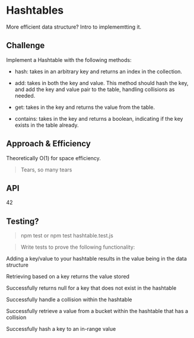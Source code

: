 # Hashtables
More efficient data structure? Intro to implememtting it.

## Challenge
<!-- Description of the challenge -->
Implement a Hashtable with the following methods:

- hash: takes in an arbitrary key and returns an index in the collection.

- add: takes in both the key and value. This method should hash the key, and add the key and value pair to the table, handling collisions as needed.

- get: takes in the key and returns the value from the table.

- contains: takes in the key and returns a boolean, indicating if the key exists in the table already.


## Approach & Efficiency
<!-- What approach did you take? Why? What is the Big O space/time for this approach? -->
Theoretically O(1) for space efficiency.
> Tears, so many tears


## API
<!-- Description of each method publicly available in each of your hashtable -->
42

## Testing?

> npm test or npm test hashtable.test.js

> Write tests to prove the following functionality:

Adding a key/value to your hashtable results in the value being in the data structure

Retrieving based on a key returns the value stored

Successfully returns null for a key that does not exist in the hashtable

Successfully handle a collision within the hashtable

Successfully retrieve a value from a bucket within the hashtable that has a collision

Successfully hash a key to an in-range value

